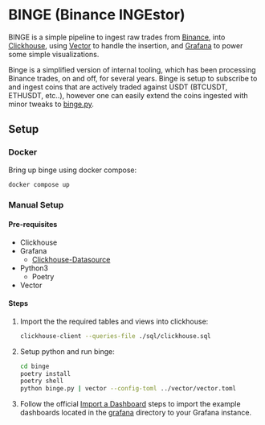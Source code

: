 # BINGE (Binance INGEstor)

BINGE is a simple pipeline to ingest raw trades from [Binance](https://www.binance.com/), into [Clickhouse](https://clickhouse.com/), using [Vector](https://vector.dev/) to handle the insertion, and [Grafana](https://grafana.com/oss/grafana/) to power some simple visualizations.

Binge is a simplified version of internal tooling, which has been processing Binance trades, on and off, for several years. Binge is setup to subscribe to and ingest coins that are actively traded against USDT (BTCUSDT, ETHUSDT, etc..), however one can easily extend the coins ingested with minor tweaks to [binge.py](binge/binge.py). 

## Setup

### Docker

Bring up binge using docker compose:

```bash
docker compose up
```

### Manual Setup

#### Pre-requisites

* Clickhouse
* Grafana
    * [Clickhouse-Datasource](https://github.com/grafana/clickhouse-datasource)
* Python3
    * Poetry
* Vector

#### Steps

1. Import the the required tables and views into clickhouse:

    ```bash
    clickhouse-client --queries-file ./sql/clickhouse.sql
    ```

1. Setup python and run binge:
    ```bash
    cd binge
    poetry install
    poetry shell
    python binge.py | vector --config-toml ../vector/vector.toml
    ```

1. Follow the official [Import a Dashboard](https://grafana.com/docs/grafana/latest/dashboards/manage-dashboards/#import-a-dashboard) steps to import the example dashboards located in the [grafana](grafana/) directory to your Grafana instance.
